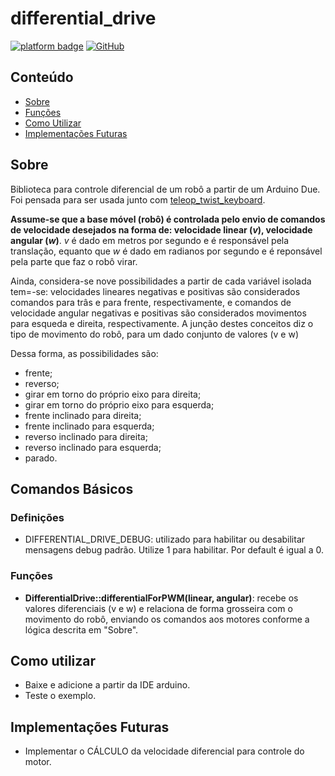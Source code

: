 
# differential_drive

[![platform badge](https://img.shields.io/badge/platform-Arduino-orange.svg)](https://github.com/arduino)
[![GitHub](https://img.shields.io/github/license/mashape/apistatus.svg)](https://github.com/JoaoLopesF/SerialDebug/blob/master/LICENSE.txt)

## Conteúdo

- [Sobre](#sobre)
- [Funções](#funções)
- [Como Utilizar](#como-utilizar)
- [Implementações Futuras](#implementações-futuras)

## Sobre

Biblioteca para controle diferencial de um robô a partir de um Arduino Due.
Foi pensada para ser usada junto com [teleop_twist_keyboard](https://index.ros.org/r/teleop_twist_keyboard/#foxy).

**Assume-se que a base móvel (robô) é controlada pelo envio de comandos de velocidade desejados na forma de: velocidade linear (*v*), velocidade angular (*w*)**.  *v* é dado em metros por segundo e é responsável pela translação, equanto que *w* é dado em radianos por segundo e é reponsável pela parte que faz o robô virar.

Ainda, considera-se nove possibilidades a partir de cada variável isolada tem=-se: velocidades lineares negativas e positivas são considerados comandos para trâs e para frente, respectivamente, e comandos de velocidade angular negativas e positivas são considerados movimentos para esqueda e direita, respectivamente. A junção destes conceitos diz o tipo de movimento do robô, para um dado conjunto de valores (v e w)

Dessa forma, as possibilidades são:
- frente;
- reverso;
- girar em torno do próprio eixo para direita;
- girar em torno do próprio eixo para esquerda;
- frente inclinado para direita;
- frente inclinado para esquerda;
- reverso inclinado para direita;
- reverso inclinado para esquerda;
- parado.

## Comandos Básicos
### Definições
- DIFFERENTIAL_DRIVE_DEBUG: utilizado para habilitar ou desabilitar mensagens debug padrão. Utilize 1 para habilitar. Por default é igual a 0.
### Funções

- **DifferentialDrive::differentialForPWM(linear, angular)**: recebe os valores diferenciais (v e w) e relaciona de forma grosseira com o movimento do robô, enviando os comandos aos motores conforme a lógica descrita em "Sobre".

## Como utilizar

- Baixe e adicione a partir da IDE arduino.
- Teste o exemplo.

## Implementações Futuras

- Implementar o CÁLCULO da velocidade diferencial para controle do motor.
